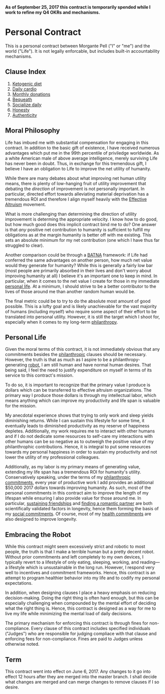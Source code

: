 **As of September 25, 2017 this contract is temporarily spended while I work to refine my Q4 OKRs and mechanisms.**

# Personal Contract

This is a personal contract between Morgante Pell ("I" or "me") and the world ("Life"). It is not legally enforcable, but includes built-in accountability mechanisms.

## Clause Index

1. [Ketogenic diet](./health.md#diet)
2. [Daily cardio](./health.md#cardio)
3. [Monthly donations](./philanthropy.md#monthly-donations)
4. [Bequeath](./philanthropy.md#bequeath)
5. [Socialize daily](./social.md#socialize)
6. [Honesty](./social.md#honesty)
7. [Authenticity](./social.md#authenticity)

## Moral Philosophy

Life has imbued me with substantial compensation for engaging in this contract. In addition to the basic gift of existence, I have received numerous advantages which put me in the 99th percentile of priviledge worldwide. As a white American male of above average intelligence, merely surviving Life has never been in doubt. Thus, in exchange for this tremendous gift, I believe I have an obligation to Life to improve the net utility of humanity.

While there are many debates about what improving net human utility means, there is plenty of low-hanging fruit of utility improvement that debating the *direction* of improvement is not personally important. In particular, directed effort towards alleviating material deprivation has a tremendous ROI and therefore I align myself heavily with the [Effective Altruism](https://www.effectivealtruism.org/) movement.

What is more challenging than determining the direction of utility improvement is determing the appropriate velocity. I know how to do good, but how much good does this implicit contract bind me to do? One answer is that *any* positive net contribution to humanity is sufficient to fulfill my obligations as at the margin humanity is better off with me existing. This sets an absolute minimum for my net contribution (one which I have thus far struggled to clear).

Another comparison could be through a [BATNA](https://en.wikipedia.org/wiki/Best_alternative_to_a_negotiated_agreement) framework: if Life had conferred the same advantages on another person, how much net value would they generate for humanity? While this is generally a fairly low bar (most people are primarily absorbed in their lives and don't worry about improving humanity at all) I believe it's an important one to keep in mind. In particular, when it comes to the net value I create for those in my immediate [personal life](#personal-life). At a minimum, I should strive to be a better contributor to the lives of those around me than another random human would be.

The final metric could be to try to do the absolute most amount of good possible. This is a lofty goal and is likely unachievable for the vast majority of humans (including myself) who require some aspect of their effort to be translated into personal utility. However, it is still the target which I shoot for, especially when it comes to my long-term [philanthropy](./philanthropy.md).

## Personal Life
Given the moral terms of this contract, it is not immediately obvious that any commitments besides the [philanthropic](./philanthropy.md) clauses should be necessary. However, the truth is that as much as I aspire to be a philanthropy-generating [robot](#embracing-the-robot), I am still human and have normal human desires. That being said, I feel the need to justify expenditure on myself in terms of its service to this contract's mission.

To do so, it is important to recognize that the primary value I produce is dollars which can be transferred to effective altruism organizations. The primary way I produce those dollars is through my intellectual labor, which means anything which can improve my productivity and life span is valuable for the mission.

My anecdotal experience shows that trying to only work and sleep yields diminishing returns. While I can sustain this lifestyle for some time, it eventually leads to diminished productivity as my reserve of happiness depletes. Additionally, my work requires me to interact with other humans and if I do not dedicate some resources to self-care my interactions with other humans can be so negative as to outweigh the positive value of my philanthrophic contributions. Hence, it is integral to put some resources towards my personal happiness in order to sustain my productivity and not lower the utility of my professional colleagues.

Additionally, as my labor is my primary means of generating value, extending my life span has a tremendous ROI for humanity's utility. Conservatively speaking, under the terms of my [philanthropic commitments](./philanthropy.md), every year of productive work I add provides an additional $50,000 2017 dollars towards improving humanity. As such, most of the personal commitments in this contract aim to improve the length of my lifespan while ensuring I also provide value for those around me. In particular, [sustaining friendships](http://www.livescience.com/6769-live-longer-friends.html) and [finding a romantic partner](http://www.health.harvard.edu/newsletter_article/marriage-and-mens-health) are both scientifically validated factors in longevity, hence them forming the basis of my [social commitments](./social.md). Of course, most of my [health commitments](./health.md) are also designed to improve longevity.

## Embracing the Robot

While this contract might seem excessively strict and robotic to most people, the truth is that I make a terrible human but a pretty decent robot. Without prior commitments and left completely to my own devices, I typically revert to a lifestyle of only eating, sleeping, working, and reading—a lifestyle which is unsustainable in the long run. However, I respond very well to incentives and commitment frameworks. Hence, this contract is an attempt to program healthier behavior into my life and to codify my personal expectations.

In addition, when designing clauses I place a heavy emphasis on reducing decision-making. Doing the right thing is often hard enough, but this can be especially challenging when compounded by the mental effort of deciding what the right thing is. Hence, this contract is designed as a way for me to live my life while minimizing the mental load of daily decisions.

The primary mechanism for enforcing this contract is through fines for non-compliance. Every clause of this contract includes specified individuals ("Judges") who are responsible for judging compliace with that clause and enforcing fees for non-compliance. Fines are paid to Judges unless otherwise noted.

## Term

This contract went into effect on June 6, 2017. Any changes to it go into effect 12 hours after they are merged into the master branch. I shall decide what changes are merged and can merge changes to remove clauses if I so desire.
